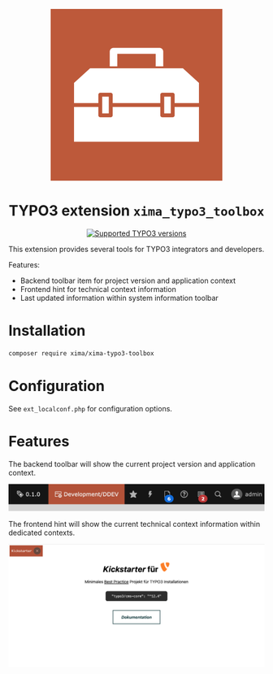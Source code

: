 <div align="center">

![Extension icon](Resources/Public/Icons/Extension.svg)

# TYPO3 extension `xima_typo3_toolbox`

[![Supported TYPO3 versions](https://badgen.net/badge/TYPO3/v12/orange)](https://extensions.typo3.org/extension/xima_typo3_manual)

</div>

This extension provides several tools for TYPO3 integrators and developers.

Features:
- Backend toolbar item for project version and application context
- Frontend hint for technical context information
- Last updated information within system information toolbar

# Installation

``` bash
composer require xima/xima-typo3-toolbox
```

# Configuration

See `ext_localconf.php` for configuration options.

# Features

The backend toolbar will show the current project version and application context.

![Toolbar](./Documentation/Images/toolbar.png)

The frontend hint will show the current technical context information within dedicated contexts.

![Frontend](./Documentation/Images/frontend.png)
